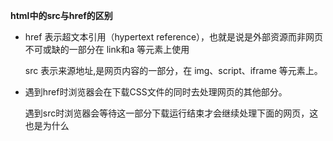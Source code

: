 **html中的src与href的区别**

* href 表示超文本引用（hypertext reference），也就是说是外部资源而非网页不可或缺的一部分在 link和a 等元素上使用  
  
  src 表示来源地址,是网页内容的一部分，在 img、script、iframe 等元素上。
  
* 遇到href时浏览器会在下载CSS文件的同时去处理网页的其他部分。

  遇到src时浏览器会等待这一部分下载运行结束才会继续处理下面的网页，这也是为什么<script>标签最好放在网页底部。
   
   
